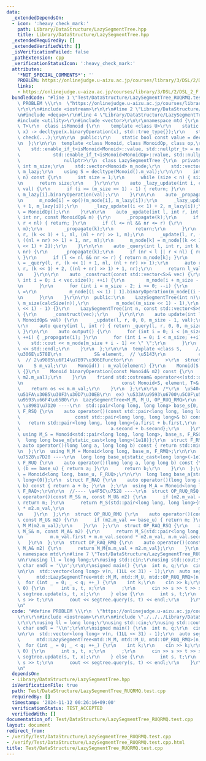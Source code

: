 ```yaml
---
data:
  _extendedDependsOn:
  - icon: ':heavy_check_mark:'
    path: Library/DataStructure/LazySegmentTree.hpp
    title: Library/DataStructure/LazySegmentTree.hpp
  _extendedRequiredBy: []
  _extendedVerifiedWith: []
  _isVerificationFailed: false
  _pathExtension: cpp
  _verificationStatusIcon: ':heavy_check_mark:'
  attributes:
    '*NOT_SPECIAL_COMMENTS*': ''
    PROBLEM: https://onlinejudge.u-aizu.ac.jp/courses/library/3/DSL/2/DSL_2_F
    links:
    - https://onlinejudge.u-aizu.ac.jp/courses/library/3/DSL/2/DSL_2_F
  bundledCode: "#line 1 \"Test/DataStructure/LazySegmentTree_RUQRMQ.test.cpp\"\n#define\
    \ PROBLEM \\\r\n  \"https://onlinejudge.u-aizu.ac.jp/courses/library/3/DSL/2/DSL_2_F\"\
    \r\n\r\n#include <iostream>\r\n\r\n#line 2 \"Library/DataStructure/LazySegmentTree.hpp\"\
    \n#include <deque>\r\n#line 4 \"Library/DataStructure/LazySegmentTree.hpp\"\n\
    #include <utility>\r\n#include <vector>\r\n\r\nnamespace mtd {\r\n  template <class\
    \ T>\r\n  class isMonoid {\r\n    template <class U>\r\n    static auto check(U\
    \ x) -> decltype(x.binaryOperation(x), std::true_type{});\r\n    static std::false_type\
    \ check(...);\r\n\r\n  public:\r\n    static bool const value = decltype(check(std::declval<T>()))::value;\r\
    \n  };\r\n\r\n  template <class Monoid, class MonoidOp, class op,\r\n        \
    \    std::enable_if_t<isMonoid<Monoid>::value, std::nullptr_t> = nullptr,\r\n\
    \            std::enable_if_t<isMonoid<MonoidOp>::value, std::nullptr_t> =\r\n\
    \                nullptr>\r\n  class LazySegmentTree {\r\n  private:\r\n    const\
    \ int m_size;\r\n    std::vector<Monoid> m_node;\r\n    std::vector<MonoidOp>\
    \ m_lazy;\r\n    using S = decltype(Monoid().m_val);\r\n\r\n    int calcSize(int\
    \ n) const {\r\n      int size = 1;\r\n      while (size < n) { size <<= 1; }\r\
    \n      return size;\r\n    }\r\n\r\n    auto _lazy_update(int i, const MonoidOp&\
    \ val) {\r\n      if (i >= (m_size << 1) - 1) { return; }\r\n      m_lazy[i] =\
    \ m_lazy[i].binaryOperation(val);\r\n    }\r\n\r\n    auto _propagate(int i) {\r\
    \n      m_node[i] = op()(m_node[i], m_lazy[i]);\r\n      _lazy_update((i << 1)\
    \ + 1, m_lazy[i]);\r\n      _lazy_update((i << 1) + 2, m_lazy[i]);\r\n      m_lazy[i]\
    \ = MonoidOp();\r\n    }\r\n\r\n    auto _update(int l, int r, int k, int nl,\
    \ int nr, const MonoidOp& m) {\r\n      _propagate(k);\r\n      if (nr < l ||\
    \ r < nl) { return; }\r\n      if (l <= nl && nr <= r) {\r\n        _lazy_update(k,\
    \ m);\r\n        _propagate(k);\r\n        return;\r\n      }\r\n      _update(l,\
    \ r, (k << 1) + 1, nl, (nl + nr) >> 1, m);\r\n      _update(l, r, (k << 1) + 2,\
    \ ((nl + nr) >> 1) + 1, nr, m);\r\n      m_node[k] = m_node[(k << 1) + 1].binaryOperation(m_node[(k\
    \ << 1) + 2]);\r\n    }\r\n\r\n    auto _query(int l, int r, int k, int nl, int\
    \ nr) {\r\n      _propagate(k);\r\n      if (nr < l || r < nl) { return Monoid();\
    \ }\r\n      if (l <= nl && nr <= r) { return m_node[k]; }\r\n      auto l_val\
    \ = _query(l, r, (k << 1) + 1, nl, (nl + nr) >> 1);\r\n      auto r_val = _query(l,\
    \ r, (k << 1) + 2, ((nl + nr) >> 1) + 1, nr);\r\n      return l_val.binaryOperation(r_val);\r\
    \n    }\r\n\r\n    auto _construct(const std::vector<S>& vec) {\r\n      for (unsigned\
    \ int i = 0; i < vec.size(); ++i) {\r\n        m_node[i + m_size - 1] = Monoid(vec[i]);\r\
    \n      }\r\n      for (int i = m_size - 2; i >= 0; --i) {\r\n        m_node[i]\
    \ =\r\n            m_node[(i << 1) | 1].binaryOperation(m_node[(i + 1) << 1LL]);\r\
    \n      }\r\n    }\r\n\r\n  public:\r\n    LazySegmentTree(int n)\r\n        :\
    \ m_size(calcSize(n)),\r\n          m_node((m_size << 1) - 1),\r\n          m_lazy((m_size\
    \ << 1) - 1) {}\r\n    LazySegmentTree(int n, const std::vector<S>& vec) : LazySegmentTree(n)\
    \ {\r\n      _construct(vec);\r\n    }\r\n\r\n    auto update(int l, int r, const\
    \ MonoidOp& val) {\r\n      _update(l, r, 0, 0, m_size - 1, val);\r\n    }\r\n\
    \r\n    auto query(int l, int r) { return _query(l, r, 0, 0, m_size - 1).m_val;\
    \ }\r\n\r\n    auto output() {\r\n      for (int i = 0; i < (m_size << 1) - 1;\
    \ ++i) { _propagate(i); }\r\n      for (int i = 0; i < m_size; ++i) {\r\n    \
    \    std::cout << m_node[m_size + i - 1] << \" \";\r\n      }\r\n      std::cout\
    \ << std::endl;\r\n    }\r\n  };\r\n\r\n  template <class S,     // \u8981\u7D20\
    \u306E\u578B\r\n            S& element,  // \u5143\r\n            class T    \
    \  // 2\u9805\u6F14\u7B97\u306EFunctor\r\n            >\r\n  struct Monoid {\r\
    \n    S m_val;\r\n    Monoid() : m_val(element) {}\r\n    Monoid(S val) : m_val(val)\
    \ {}\r\n    Monoid binaryOperation(const Monoid& m2) const {\r\n      return T()(m_val,\
    \ m2.m_val);\r\n    }\r\n    friend std::ostream& operator<<(std::ostream& os,\r\
    \n                                    const Monoid<S, element, T>& m) {\r\n  \
    \    return os << m.m_val;\r\n    }\r\n  };\r\n\r\n  /*\r\n  \u5404\u7A2E\u983B\
    \u51FA\u30B5\u30F3\u30D7\u30EB\r\n  ex) \u533A\u9593\u6700\u5C0F\u5024\uFF0C\u533A\
    \u9593\u66F4\u65B0\r\n  LazySegmentTree<M_M, M_U, OP_RUQ_RMQ>\r\n  */\r\n  //----\
    \ \u8981\u7D20 ----\r\n  std::pair<long long, long long> base_s{0, 0};\r\n  struct\
    \ F_RSQ {\r\n    auto operator()(const std::pair<long long, long long>& a,\r\n\
    \                    const std::pair<long long, long long>& b) const {\r\n   \
    \   return std::pair<long long, long long>{a.first + b.first,\r\n            \
    \                                 a.second + b.second};\r\n    }\r\n  };\r\n \
    \ using M_S = Monoid<std::pair<long long, long long>, base_s, F_RSQ>;\r\n\r\n\
    \  long long base_m{static_cast<long long>(1e18)};\r\n  struct F_RMQ {\r\n   \
    \ auto operator()(long long a, long long b) const { return std::min(a, b); }\r\
    \n  };\r\n  using M_M = Monoid<long long, base_m, F_RMQ>;\r\n\r\n  //---- \u4F5C\
    \u7528\u7D20 ----\r\n  long long base_u{static_cast<long long>(-1e18)};\r\n  struct\
    \ F_RUQ {\r\n    auto operator()(long long a, long long b) const {\r\n      if\
    \ (b == base_u) { return a; }\r\n      return b;\r\n    }\r\n  };\r\n  using M_U\
    \ = Monoid<long long, base_u, F_RUQ>;\r\n\r\n  long long base_a{static_cast<long\
    \ long>(0)};\r\n  struct F_RAQ {\r\n    auto operator()(long long a, long long\
    \ b) const { return a + b; }\r\n  };\r\n  using M_A = Monoid<long long, base_a,\
    \ F_RAQ>;\r\n\r\n  //---- \u4F5C\u7528 ----\r\n  struct OP_RUQ_RSQ {\r\n    auto\
    \ operator()(const M_S& m, const M_U& m2) {\r\n      if (m2.m_val == base_u) {\
    \ return m; }\r\n      return M_S(std::pair<long long, long long>{m.m_val.second\
    \ * m2.m_val,\r\n                                                 m.m_val.second});\r\
    \n    }\r\n  };\r\n  struct OP_RUQ_RMQ {\r\n    auto operator()(const M_M& m,\
    \ const M_U& m2) {\r\n      if (m2.m_val == base_u) { return m; }\r\n      return\
    \ M_M(m2.m_val);\r\n    }\r\n  };\r\n  struct OP_RAQ_RSQ {\r\n    auto operator()(const\
    \ M_S& m, const M_A& m2) {\r\n      return M_S(std::pair<long long, long long>{\r\
    \n          m.m_val.first + m.m_val.second * m2.m_val, m.m_val.second});\r\n \
    \   }\r\n  };\r\n  struct OP_RAQ_RMQ {\r\n    auto operator()(const M_M& m, const\
    \ M_A& m2) {\r\n      return M_M{m.m_val + m2.m_val};\r\n    }\r\n  };\r\n}  //\
    \ namespace mtd\r\n#line 7 \"Test/DataStructure/LazySegmentTree_RUQRMQ.test.cpp\"\
    \n\r\nusing ll = long long;\r\nusing std::cin;\r\nusing std::cout;\r\nconstexpr\
    \ char endl = '\\n';\r\n\r\nsigned main() {\r\n  int n, q;\r\n  cin >> n >> q;\r\
    \n\r\n  std::vector<long long> v(n, (1LL << 31) - 1);\r\n  auto segtree =\r\n\
    \      mtd::LazySegmentTree<mtd::M_M, mtd::M_U, mtd::OP_RUQ_RMQ>(n, v);\r\n\r\n\
    \  for (int _ = 0; _ < q; ++_) {\r\n    int k;\r\n    cin >> k;\r\n    if (k ==\
    \ 0) {\r\n      int s, t, x;\r\n      ;\r\n      cin >> s >> t >> x;\r\n     \
    \ segtree.update(s, t, x);\r\n    } else {\r\n      int s, t;\r\n      cin >>\
    \ s >> t;\r\n      cout << segtree.query(s, t) << endl;\r\n    }\r\n  }\r\n}\r\
    \n"
  code: "#define PROBLEM \\\r\n  \"https://onlinejudge.u-aizu.ac.jp/courses/library/3/DSL/2/DSL_2_F\"\
    \r\n\r\n#include <iostream>\r\n\r\n#include \"./../../Library/DataStructure/LazySegmentTree.hpp\"\
    \r\n\r\nusing ll = long long;\r\nusing std::cin;\r\nusing std::cout;\r\nconstexpr\
    \ char endl = '\\n';\r\n\r\nsigned main() {\r\n  int n, q;\r\n  cin >> n >> q;\r\
    \n\r\n  std::vector<long long> v(n, (1LL << 31) - 1);\r\n  auto segtree =\r\n\
    \      mtd::LazySegmentTree<mtd::M_M, mtd::M_U, mtd::OP_RUQ_RMQ>(n, v);\r\n\r\n\
    \  for (int _ = 0; _ < q; ++_) {\r\n    int k;\r\n    cin >> k;\r\n    if (k ==\
    \ 0) {\r\n      int s, t, x;\r\n      ;\r\n      cin >> s >> t >> x;\r\n     \
    \ segtree.update(s, t, x);\r\n    } else {\r\n      int s, t;\r\n      cin >>\
    \ s >> t;\r\n      cout << segtree.query(s, t) << endl;\r\n    }\r\n  }\r\n}\r\
    \n"
  dependsOn:
  - Library/DataStructure/LazySegmentTree.hpp
  isVerificationFile: true
  path: Test/DataStructure/LazySegmentTree_RUQRMQ.test.cpp
  requiredBy: []
  timestamp: '2024-11-12 00:26:16+09:00'
  verificationStatus: TEST_ACCEPTED
  verifiedWith: []
documentation_of: Test/DataStructure/LazySegmentTree_RUQRMQ.test.cpp
layout: document
redirect_from:
- /verify/Test/DataStructure/LazySegmentTree_RUQRMQ.test.cpp
- /verify/Test/DataStructure/LazySegmentTree_RUQRMQ.test.cpp.html
title: Test/DataStructure/LazySegmentTree_RUQRMQ.test.cpp
---
```

